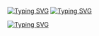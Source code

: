 [![Typing SVG](https://readme-typing-svg.demolab.com?font=Fira+Code&size=25&duration=10000&pause=1300&color=461D67&background=38BFA20F&multiline=true&random=false&width=435&lines=%F0%9F%90%88%E2%80%8D%E2%AC%9BHI+THERE%2C+I'M+YELENA!+%F0%9F%90%BE%F0%9F%90%BE)](https://git.io/typing-svg)
[![Typing SVG](https://readme-typing-svg.demolab.com?font=Fira+Code&size=22&duration=10000&pause=1300&color=461D67&background=38BFA20F&multiline=true&repeat=false&random=false&width=435&lines=Data+analyst)](https://git.io/typing-svg)

[![Typing SVG](https://readme-typing-svg.demolab.com?font=Fira+Code&weight=900&size=17&duration=10000&pause=1300&color=461D67&background=38BFA20F&multiline=true&repeat=false&random=false&width=600&height=60&lines=My+%F0%9F%8E%AF+is+turning+complex+analyses+into+crystal-clear+insights;Passionate+about+creating+informative+and+visually+appealing+data%F0%9F%93%88;%F0%9F%A7%B0%3A+Python%2C+SQL%2C+Tableau+and+always+eager+to+explore+new+tools)](https://git.io/typing-svg)




<!--
**BlackCat213/BlackCat213** is a ✨ _special_ ✨ repository because its `README.md` (this file) appears on your GitHub profile.

Here are some ideas to get you started:

- 🔭 I’m currently working on ...
- 🌱 I’m currently learning ...
- 👯 I’m looking to collaborate on ...
- 🤔 I’m looking for help with ...
- 💬 Ask me about ...
- 📫 How to reach me: ...
- 😄 Pronouns: ...
- ⚡ Fun fact: ...
-->
